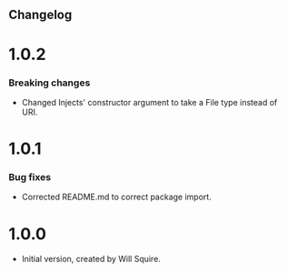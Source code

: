 Changelog
---------

1.0.2
=====
### Breaking changes
- Changed Injects' constructor argument to take
a File type instead of URI.

1.0.1
=====
### Bug fixes
- Corrected README.md to correct package import.

1.0.0
=====

- Initial version, created by Will Squire.